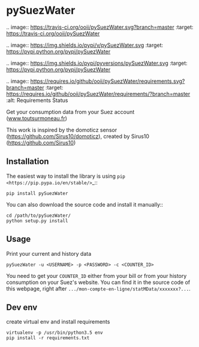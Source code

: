
pySuezWater
=======

.. image:: https://travis-ci.org/ooii/pySuezWater.svg?branch=master
    :target: https://travis-ci.org/ooii/pySuezWater

.. image:: https://img.shields.io/pypi/v/pySuezWater.svg
    :target: https://pypi.python.org/pypi/pySuezWater

.. image:: https://img.shields.io/pypi/pyversions/pySuezWater.svg
    :target: https://pypi.python.org/pypi/pySuezWater

.. image:: https://requires.io/github/ooii/pySuezWater/requirements.svg?branch=master
    :target: https://requires.io/github/ooii/pySuezWater/requirements/?branch=master
    :alt: Requirements Status

Get your consumption data from your Suez account (www.toutsurmoneau.fr) 

This work is inspired by the domoticz sensor (https://github.com/Sirus10/domoticz), created by Sirus10 (https://github.com/Sirus10)

Installation
------------

The easiest way to install the library is using `pip <https://pip.pypa.io/en/stable/>`_::

    pip install pySuezWater

You can also download the source code and install it manually::

    cd /path/to/pySuezWater/
    python setup.py install

Usage
-----
Print your current and history data

    pySuezWater -u <USERNAME> -p <PASSWORD> -c <COUNTER_ID>

You need to get your `COUNTER_ID` either from your bill or from your history consumption on your Suez's website. You can find it in the source code of this webpage, right after `.../mon-compte-en-ligne/statMData/xxxxxxx?...`.

Dev env
-------
create virtual env and install requirements

    virtualenv -p /usr/bin/python3.5 env
    pip install -r requirements.txt
